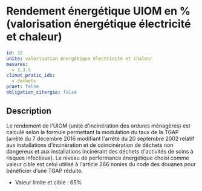 # Rendement énergétique UIOM en % (valorisation énergétique électricité et chaleur)
```yaml
id: 32
unite: valorisation énergétique électricité et chaleur
mesures:
  - 3.3.5
climat_pratic_ids:
  - dechets
pcaet: false
obligation_citergie: false
```
## Description
Le rendement de l'UIOM (unité d'incinération des ordures ménagères) est calculé selon la formule permettant la modulation du taux de la TGAP (arrêté du 7 décembre 2016 modifiant l'arrêté du 20 septembre 2002 relatif aux installations d'incinération et de coïncinération de déchets non dangereux et aux installations incinérant des déchets d'activités de soins à risques infectieux). Le niveau de performance énergétique choisi comme valeur cible est celui utilisé à l'article 266 nonies du code des douanes pour bénéficier d’une TGAP réduite.

- Valeur limite et cible : 65%


